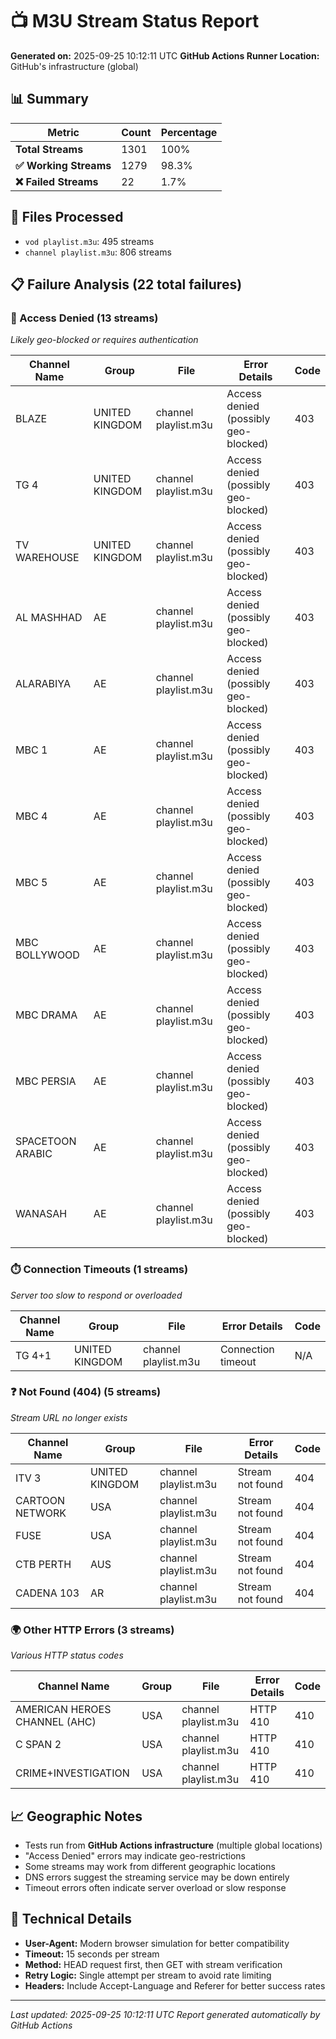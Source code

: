 # 📺 M3U Stream Status Report

**Generated on:** 2025-09-25 10:12:11 UTC
**GitHub Actions Runner Location:** GitHub's infrastructure (global)

## 📊 Summary

| Metric | Count | Percentage |
|--------|-------|------------|
| **Total Streams** | 1301 | 100% |
| **✅ Working Streams** | 1279 | 98.3% |
| **❌ Failed Streams** | 22 | 1.7% |

## 📁 Files Processed

- `vod playlist.m3u`: 495 streams
- `channel playlist.m3u`: 806 streams

## 📋 Failure Analysis (22 total failures)

### 🚫 Access Denied (13 streams)
*Likely geo-blocked or requires authentication*

| Channel Name | Group | File | Error Details | Code |
|-------------|-------|------|---------------|------|
| BLAZE | UNITED KINGDOM | channel playlist.m3u | Access denied (possibly geo-blocked) | 403 |
| TG 4 | UNITED KINGDOM | channel playlist.m3u | Access denied (possibly geo-blocked) | 403 |
| TV WAREHOUSE | UNITED KINGDOM | channel playlist.m3u | Access denied (possibly geo-blocked) | 403 |
| AL MASHHAD | AE | channel playlist.m3u | Access denied (possibly geo-blocked) | 403 |
| ALARABIYA | AE | channel playlist.m3u | Access denied (possibly geo-blocked) | 403 |
| MBC 1 | AE | channel playlist.m3u | Access denied (possibly geo-blocked) | 403 |
| MBC 4 | AE | channel playlist.m3u | Access denied (possibly geo-blocked) | 403 |
| MBC 5 | AE | channel playlist.m3u | Access denied (possibly geo-blocked) | 403 |
| MBC BOLLYWOOD | AE | channel playlist.m3u | Access denied (possibly geo-blocked) | 403 |
| MBC DRAMA | AE | channel playlist.m3u | Access denied (possibly geo-blocked) | 403 |
| MBC PERSIA | AE | channel playlist.m3u | Access denied (possibly geo-blocked) | 403 |
| SPACETOON ARABIC | AE | channel playlist.m3u | Access denied (possibly geo-blocked) | 403 |
| WANASAH | AE | channel playlist.m3u | Access denied (possibly geo-blocked) | 403 |

### ⏱️ Connection Timeouts (1 streams)
*Server too slow to respond or overloaded*

| Channel Name | Group | File | Error Details | Code |
|-------------|-------|------|---------------|------|
| TG 4+1 | UNITED KINGDOM | channel playlist.m3u | Connection timeout | N/A |

### ❓ Not Found (404) (5 streams)
*Stream URL no longer exists*

| Channel Name | Group | File | Error Details | Code |
|-------------|-------|------|---------------|------|
| ITV 3 | UNITED KINGDOM | channel playlist.m3u | Stream not found | 404 |
| CARTOON NETWORK | USA | channel playlist.m3u | Stream not found | 404 |
| FUSE | USA | channel playlist.m3u | Stream not found | 404 |
| CTB PERTH | AUS | channel playlist.m3u | Stream not found | 404 |
| CADENA 103 | AR | channel playlist.m3u | Stream not found | 404 |

### 🌍 Other HTTP Errors (3 streams)
*Various HTTP status codes*

| Channel Name | Group | File | Error Details | Code |
|-------------|-------|------|---------------|------|
| AMERICAN HEROES CHANNEL (AHC) | USA | channel playlist.m3u | HTTP 410 | 410 |
| C SPAN 2 | USA | channel playlist.m3u | HTTP 410 | 410 |
| CRIME+INVESTIGATION | USA | channel playlist.m3u | HTTP 410 | 410 |


## 📈 Geographic Notes

- Tests run from **GitHub Actions infrastructure** (multiple global locations)
- "Access Denied" errors may indicate geo-restrictions
- Some streams may work from different geographic locations
- DNS errors suggest the streaming service may be down entirely
- Timeout errors often indicate server overload or slow response

## 📝 Technical Details

- **User-Agent:** Modern browser simulation for better compatibility
- **Timeout:** 15 seconds per stream
- **Method:** HEAD request first, then GET with stream verification
- **Retry Logic:** Single attempt per stream to avoid rate limiting
- **Headers:** Include Accept-Language and Referer for better success rates

---
*Last updated: 2025-09-25 10:12:11 UTC*
*Report generated automatically by GitHub Actions*
